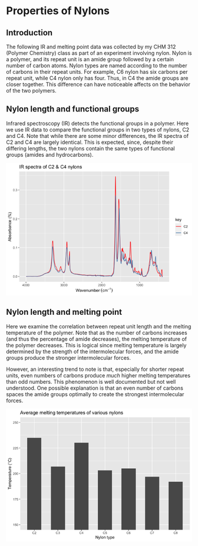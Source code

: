 Properties of Nylons
================

## Introduction

The following IR and melting point data was collected by my CHM 312
(Polymer Chemistry) class as part of an experiment involving nylon.
Nylon is a polymer, and its repeat unit is an amide group followed by a
certain number of carbon atoms. Nylon types are named according to the
number of carbons in their repeat units. For example, C6 nylon has six
carbons per repeat unit, while C4 nylon only has four. Thus, in C4 the
amide groups are closer together. This difference can have noticeable
affects on the behavior of the two polymers.

## Nylon length and functional groups

Infrared spectroscopy (IR) detects the functional groups in a polymer.
Here we use IR data to compare the functional groups in two types of
nylons, C2 and C4. Note that while there are some minor differences, the
IR spectra of C2 and C4 are largely identical. This is expected, since,
despite their differing lengths, the two nylons contain the same types
of functional groups (amides and hydrocarbons).

![](README_files/figure-gfm/unnamed-chunk-1-1.png)<!-- -->

## Nylon length and melting point

Here we examine the correlation between repeat unit length and the
melting temperature of the polymer. Note that as the number of carbons
increases (and thus the percentage of amide decreases), the melting
temperature of the polymer decreases. This is logical since melting
temperature is largely determined by the strength of the intermolecular
forces, and the amide groups produce the stronger intermolecular forces.

However, an interesting trend to note is that, especially for shorter
repeat units, even numbers of carbons produce *much* higher melting
temperatures than odd numbers. This phenomenon is well documented but
not well understood. One possible explanation is that an even number of
carbons spaces the amide groups optimally to create the strongest
intermolecular forces.

![](README_files/figure-gfm/unnamed-chunk-2-1.png)<!-- -->
